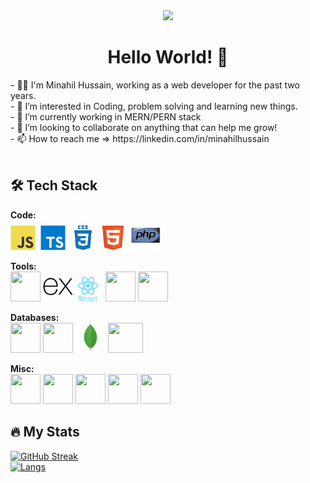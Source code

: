 
<div id="header" align="center">
  <img src="https://camo.githubusercontent.com/40c6c5d9ac1c62d554de0b9b7be4beadb207816b0e42f8dc2fed05b9e7561f70/68747470733a2f2f6d69726f2e6d656469756d2e636f6d2f6d61782f313430302f312a7164415731546a434e353768316c6275757a766368672e676966" width="200"/>
<h1>Hello World! 👋 </h1>
</div>
- 👩‍💻 I'm Minahil Hussain, working as a web developer for the past two years.<br/>
- 👀 I’m interested in Coding, problem solving and learning new things.<br/>
- 🌱 I’m currently working in MERN/PERN stack<br/>
- 💞️ I’m looking to collaborate on anything that can help me grow!<br/>
- 📫 How to reach me => https://linkedin.com/in/minahilhussain<br/><br/>

## 🛠️ Tech Stack 
<div>
  <p><strong>Code: </strong><br/>
  <img src="https://github.com/devicons/devicon/blob/master/icons/javascript/javascript-original.svg" title="JavaScript" alt="JavaScript" width="40" height="40"/>&nbsp;
  <img src="https://github.com/devicons/devicon/blob/master/icons/typescript/typescript-original.svg" title="Redux" alt="Redux " width="40" height="40"/>&nbsp;
  <img src="https://github.com/devicons/devicon/blob/master/icons/css3/css3-plain-wordmark.svg"  title="CSS3" alt="CSS" width="40" height="40"/>&nbsp;
  <img src="https://github.com/devicons/devicon/blob/master/icons/html5/html5-original.svg" title="HTML5" alt="HTML" width="40" height="40"/>&nbsp;
  <img style="height:3rem;width:3rem;" src="https://github.com/devicons/devicon/blob/master/icons/php/php-original.svg" />
</p>
<p><strong> Tools: </strong><br/>
  <img style="height:3rem;width:3rem;" src="https://img.icons8.com/color/512/nodejs.png" />
  <img style="height:3rem;width:3rem;" src="https://github.com/devicons/devicon/blob/master/icons/express/express-original.svg" />
  <img src="https://github.com/devicons/devicon/blob/master/icons/react/react-original-wordmark.svg" title="React" alt="React" width="40" height="40"/>&nbsp;
  <img style="height:3rem;width:3rem;" src="https://img.icons8.com/color/512/nestjs.png" />
  <img style="height:3rem;width:3rem;" src="https://img.icons8.com/color/512/nextjs.png" />
</p>
<p><strong> Databases: </strong><br/>
  <img style="height:3rem;width:3rem;" src="https://img.icons8.com/color/512/postgreesql.png" />
  <img style="height:3rem;width:3rem;" src="https://img.icons8.com/color/512/mysql-logo.png" />
  <img style="height:3rem;width:3rem;" src="https://github.com/devicons/devicon/blob/master/icons/mongodb/mongodb-original.svg" />
  <img  style="height:3rem;width:3.5rem;" src="https://upload.wikimedia.org/wikipedia/commons/thumb/3/38/SQLite370.svg/1200px-SQLite370.svg.png" />
</p>  
<p><strong> Misc: </strong><br/>
 <img style="height:3rem;width:3rem;" src="https://img.icons8.com/color/512/git.png" />
 <img style="height:3rem;width:3rem;" src="https://img.icons8.com/color/512/github.png" />
 <img style="height:3rem;width:3rem;" src="https://img.icons8.com/color/512/graphql.png" />
 <img style="height:3rem;width:3rem;" src="https://img.icons8.com/color/512/api-settings.png" />
 <img style="height:3rem;width:3rem;" src="https://img.icons8.com/color/512/java-coffee-cup-logo--v1.png" />
</p>

  ## 🔥 My Stats
[![GitHub Streak](http://github-readme-streak-stats.herokuapp.com?user=minahilhussain&theme=dark&background=000000)](https://git.io/streak-stats)
<br/>
[![Langs](https://github-readme-stats.vercel.app/api/top-langs/?username=minahilhussain&layout=compact&hide=scss&theme=dark&background=000000)](https://github-readme-stats.vercel.app/api/top-langs/?username=minahilhussain&layout=compact&hide=scss&theme=dark&background=000000)



<!---
minahilhussain/minahilhussain is a ✨ special ✨ repository because its `README.md` (this file) appears on your GitHub profile.
You can click the Preview link to take a look at your changes.
--->

